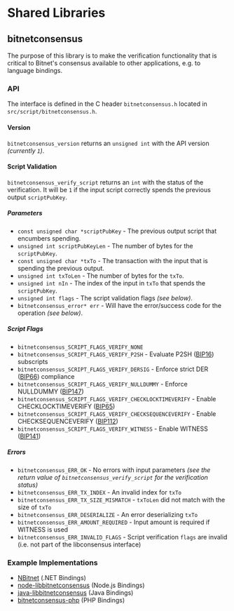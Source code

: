 Shared Libraries
================

## bitnetconsensus

The purpose of this library is to make the verification functionality that is critical to Bitnet's consensus available to other applications, e.g. to language bindings.

### API

The interface is defined in the C header `bitnetconsensus.h` located in `src/script/bitnetconsensus.h`.

#### Version

`bitnetconsensus_version` returns an `unsigned int` with the API version *(currently `1`)*.

#### Script Validation

`bitnetconsensus_verify_script` returns an `int` with the status of the verification. It will be `1` if the input script correctly spends the previous output `scriptPubKey`.

##### Parameters
- `const unsigned char *scriptPubKey` - The previous output script that encumbers spending.
- `unsigned int scriptPubKeyLen` - The number of bytes for the `scriptPubKey`.
- `const unsigned char *txTo` - The transaction with the input that is spending the previous output.
- `unsigned int txToLen` - The number of bytes for the `txTo`.
- `unsigned int nIn` - The index of the input in `txTo` that spends the `scriptPubKey`.
- `unsigned int flags` - The script validation flags *(see below)*.
- `bitnetconsensus_error* err` - Will have the error/success code for the operation *(see below)*.

##### Script Flags
- `bitnetconsensus_SCRIPT_FLAGS_VERIFY_NONE`
- `bitnetconsensus_SCRIPT_FLAGS_VERIFY_P2SH` - Evaluate P2SH ([BIP16](https://github.com/bitnet/bips/blob/master/bip-0016.mediawiki)) subscripts
- `bitnetconsensus_SCRIPT_FLAGS_VERIFY_DERSIG` - Enforce strict DER ([BIP66](https://github.com/bitnet/bips/blob/master/bip-0066.mediawiki)) compliance
- `bitnetconsensus_SCRIPT_FLAGS_VERIFY_NULLDUMMY` - Enforce NULLDUMMY ([BIP147](https://github.com/bitnet/bips/blob/master/bip-0147.mediawiki))
- `bitnetconsensus_SCRIPT_FLAGS_VERIFY_CHECKLOCKTIMEVERIFY` - Enable CHECKLOCKTIMEVERIFY ([BIP65](https://github.com/bitnet/bips/blob/master/bip-0065.mediawiki))
- `bitnetconsensus_SCRIPT_FLAGS_VERIFY_CHECKSEQUENCEVERIFY` - Enable CHECKSEQUENCEVERIFY ([BIP112](https://github.com/bitnet/bips/blob/master/bip-0112.mediawiki))
- `bitnetconsensus_SCRIPT_FLAGS_VERIFY_WITNESS` - Enable WITNESS ([BIP141](https://github.com/bitnet/bips/blob/master/bip-0141.mediawiki))

##### Errors
- `bitnetconsensus_ERR_OK` - No errors with input parameters *(see the return value of `bitnetconsensus_verify_script` for the verification status)*
- `bitnetconsensus_ERR_TX_INDEX` - An invalid index for `txTo`
- `bitnetconsensus_ERR_TX_SIZE_MISMATCH` - `txToLen` did not match with the size of `txTo`
- `bitnetconsensus_ERR_DESERIALIZE` - An error deserializing `txTo`
- `bitnetconsensus_ERR_AMOUNT_REQUIRED` - Input amount is required if WITNESS is used
- `bitnetconsensus_ERR_INVALID_FLAGS` - Script verification `flags` are invalid (i.e. not part of the libconsensus interface)

### Example Implementations
- [NBitnet](https://github.com/MetacoSA/NBitnet/blob/5e1055cd7c4186dee4227c344af8892aea54faec/NBitnet/Script.cs#L979-#L1031) (.NET Bindings)
- [node-libbitnetconsensus](https://github.com/bitpay/node-libbitnetconsensus) (Node.js Bindings)
- [java-libbitnetconsensus](https://github.com/dexX7/java-libbitnetconsensus) (Java Bindings)
- [bitnetconsensus-php](https://github.com/Bit-Wasp/bitnetconsensus-php) (PHP Bindings)

